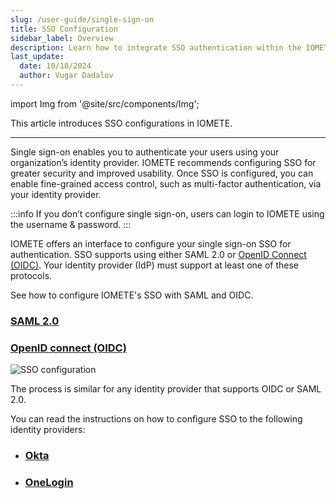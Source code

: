 ```yaml
---
slug: /user-guide/single-sign-on
title: SSO Configuration
sidebar_label: Overview
description: Learn how to integrate SSO authentication within the IOMETE Data Plane
last_update:
  date: 10/18/2024
  author: Vugar Dadalov
---
```


import Img from '@site/src/components/Img';

This article introduces SSO configurations in IOMETE.

---

Single sign-on enables you to authenticate your users using your organization’s identity provider. IOMETE recommends configuring SSO for greater security and improved usability. Once SSO is configured, you can enable fine-grained access control, such as multi-factor authentication, via your identity provider.

:::info
If you don’t configure single sign-on, users can login to IOMETE using the username & password.
:::

IOMETE offers an interface to configure your single sign-on SSO for authentication. SSO supports using either SAML 2.0 or [OpenID Connect (OIDC)](https://openid.net/developers/how-connect-works/). Your identity provider (IdP) must support at least one of these protocols.

See how to configure IOMETE's SSO with SAML and OIDC.

### [SAML 2.0](sso-saml.md)

### [OpenID connect (OIDC)](sso-oidc.md)

<Img src="/img/user-guide/iam/sso/sso.png" alt="SSO configuration"/>

The process is similar for any identity provider that supports OIDC or SAML 2.0.

<!-- :::info `Enable/disable`
IOMETE can function without any SSO enabled. But if enabling SSO, **only one** of the above two options can be enabled.
If **SAML2.0** is enabled then **OIDC** cannot be enabled and vice versa.
::: -->

You can read the instructions on how to configure SSO to the following identity providers:

<!-- Microsoft Entra ID (formerly Azure Active Directory) -->

- ### [Okta](sso-okta.md)
- ### [OneLogin](sso-onelogin.md)

<!-- One Login -->
